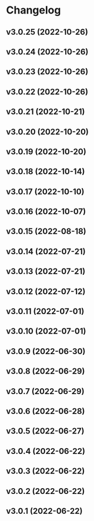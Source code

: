# Changelog

<!--next-version-placeholder-->

## v3.0.25 (2022-10-26)


## v3.0.24 (2022-10-26)


## v3.0.23 (2022-10-26)


## v3.0.22 (2022-10-26)


## v3.0.21 (2022-10-21)


## v3.0.20 (2022-10-20)


## v3.0.19 (2022-10-20)


## v3.0.18 (2022-10-14)


## v3.0.17 (2022-10-10)


## v3.0.16 (2022-10-07)


## v3.0.15 (2022-08-18)


## v3.0.14 (2022-07-21)


## v3.0.13 (2022-07-21)


## v3.0.12 (2022-07-12)


## v3.0.11 (2022-07-01)


## v3.0.10 (2022-07-01)


## v3.0.9 (2022-06-30)


## v3.0.8 (2022-06-29)


## v3.0.7 (2022-06-29)


## v3.0.6 (2022-06-28)


## v3.0.5 (2022-06-27)


## v3.0.4 (2022-06-22)


## v3.0.3 (2022-06-22)


## v3.0.2 (2022-06-22)


## v3.0.1 (2022-06-22)

